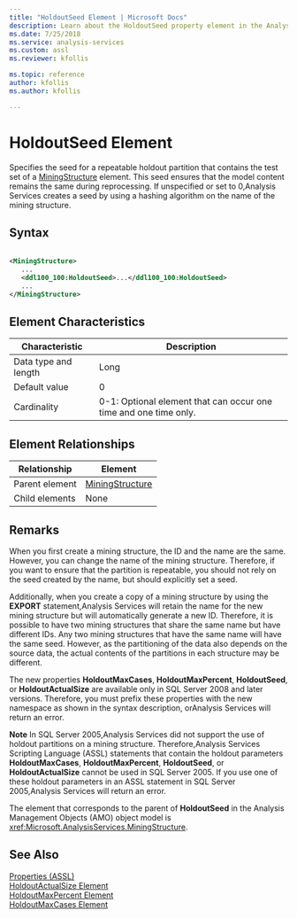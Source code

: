 ```yaml
---
title: "HoldoutSeed Element | Microsoft Docs"
description: Learn about the HoldoutSeed property element in the Analysis Services Scripting Language (ASSL) schema.
ms.date: 7/25/2018
ms.service: analysis-services
ms.custom: assl
ms.reviewer: kfollis

ms.topic: reference
author: kfollis
ms.author: kfollis

---
```

# HoldoutSeed Element

  Specifies the seed for a repeatable holdout partition that contains the test set of a [MiningStructure](../objects/miningstructure-element-assl.md) element. This seed ensures that the model content remains the same during reprocessing. If unspecified or set to 0,Analysis Services creates a seed by using a hashing algorithm on the name of the mining structure.  
  
## Syntax  
  
```xml  
  
<MiningStructure>  
   ...  
   <ddl100_100:HoldoutSeed>...</ddl100_100:HoldoutSeed>  
   ...  
</MiningStructure>  
```  
  
## Element Characteristics  
  
|Characteristic|Description|  
|--------------------|-----------------|  
|Data type and length|Long|  
|Default value|0|  
|Cardinality|0-1: Optional element that can occur one time and one time only.|  
  
## Element Relationships  
  
|Relationship|Element|  
|------------------|-------------|  
|Parent element|[MiningStructure](../objects/miningstructure-element-assl.md)|  
|Child elements|None|  
  
## Remarks  
 When you first create a mining structure, the ID and the name are the same. However, you can change the name of the mining structure. Therefore, if you want to ensure that the partition is repeatable, you should not rely on the seed created by the name, but should explicitly set a seed.  
  
 Additionally, when you create a copy of a mining structure by using the **EXPORT** statement,Analysis Services will retain the name for the new mining structure but will automatically generate a new ID. Therefore, it is possible to have two mining structures that share the same name but have different IDs. Any two mining structures that have the same name will have the same seed. However, as the partitioning of the data also depends on the source data, the actual contents of the partitions in each structure may be different.  
  
 The new properties **HoldoutMaxCases**, **HoldoutMaxPercent**, **HoldoutSeed**, or **HoldoutActualSize** are available only in SQL Server 2008 and later versions. Therefore, you must prefix these properties with the new namespace as shown in the syntax description, orAnalysis Services will return an error.  
  
 **Note** In SQL Server 2005,Analysis Services did not support the use of holdout partitions on a mining structure. Therefore,Analysis Services Scripting Language (ASSL) statements that contain the holdout parameters **HoldoutMaxCases**, **HoldoutMaxPercent**, **HoldoutSeed**, or **HoldoutActualSize** cannot be used in SQL Server 2005. If you use one of these holdout parameters in an ASSL statement in SQL Server 2005,Analysis Services will return an error.  
  
 The element that corresponds to the parent of **HoldoutSeed** in the Analysis Management Objects (AMO) object model is <xref:Microsoft.AnalysisServices.MiningStructure>.  
  
## See Also  
 [Properties &#40;ASSL&#41;](properties-assl.md)   
 [HoldoutActualSize Element](holdoutactualsize-element.md)   
 [HoldoutMaxPercent Element](holdoutmaxpercent-element.md)   
 [HoldoutMaxCases Element](holdoutmaxcases-element.md)  
  
  
